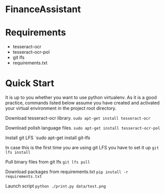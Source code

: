 # FinanceAssistant

# Requirements
- tesseract-ocr
- tesseract-ocr-pol
- git lfs
- requirements.txt

# Quick Start
It is up to you whether you want to use python virtualenv. As it is a good practice, commands listed below assume you have created and activated your virtual environment in the project root directory.

Download tesseract-ocr library.
`sudo apt-get install tesseract-ocr`

Download polish language files.
`sudo apt-get install tesseract-ocr-pol`

Install git LFS
`sudo apt-get install git-lfs

In case this is the first time you are using git LFS you have to set it up
`git lfs install`

Pull binary files from git lfs
`git lfs pull`

Download packages from requirements.txt
`pip install -r requirements.txt`

Launch script
`python ./print.py data/test.png`
